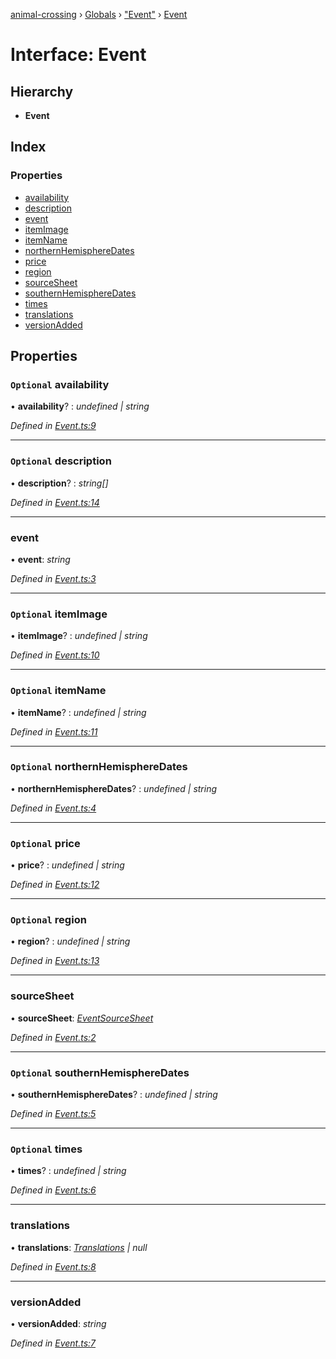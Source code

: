[animal-crossing](../README.md) › [Globals](../globals.md) › ["Event"](../modules/_event_.md) › [Event](_event_.event.md)

# Interface: Event

## Hierarchy

* **Event**

## Index

### Properties

* [availability](_event_.event.md#optional-availability)
* [description](_event_.event.md#optional-description)
* [event](_event_.event.md#event)
* [itemImage](_event_.event.md#optional-itemimage)
* [itemName](_event_.event.md#optional-itemname)
* [northernHemisphereDates](_event_.event.md#optional-northernhemispheredates)
* [price](_event_.event.md#optional-price)
* [region](_event_.event.md#optional-region)
* [sourceSheet](_event_.event.md#sourcesheet)
* [southernHemisphereDates](_event_.event.md#optional-southernhemispheredates)
* [times](_event_.event.md#optional-times)
* [translations](_event_.event.md#translations)
* [versionAdded](_event_.event.md#versionadded)

## Properties

### `Optional` availability

• **availability**? : *undefined | string*

*Defined in [Event.ts:9](https://github.com/Norviah/animal-crossing/blob/26c21f5/module/types/Event.ts#L9)*

___

### `Optional` description

• **description**? : *string[]*

*Defined in [Event.ts:14](https://github.com/Norviah/animal-crossing/blob/26c21f5/module/types/Event.ts#L14)*

___

###  event

• **event**: *string*

*Defined in [Event.ts:3](https://github.com/Norviah/animal-crossing/blob/26c21f5/module/types/Event.ts#L3)*

___

### `Optional` itemImage

• **itemImage**? : *undefined | string*

*Defined in [Event.ts:10](https://github.com/Norviah/animal-crossing/blob/26c21f5/module/types/Event.ts#L10)*

___

### `Optional` itemName

• **itemName**? : *undefined | string*

*Defined in [Event.ts:11](https://github.com/Norviah/animal-crossing/blob/26c21f5/module/types/Event.ts#L11)*

___

### `Optional` northernHemisphereDates

• **northernHemisphereDates**? : *undefined | string*

*Defined in [Event.ts:4](https://github.com/Norviah/animal-crossing/blob/26c21f5/module/types/Event.ts#L4)*

___

### `Optional` price

• **price**? : *undefined | string*

*Defined in [Event.ts:12](https://github.com/Norviah/animal-crossing/blob/26c21f5/module/types/Event.ts#L12)*

___

### `Optional` region

• **region**? : *undefined | string*

*Defined in [Event.ts:13](https://github.com/Norviah/animal-crossing/blob/26c21f5/module/types/Event.ts#L13)*

___

###  sourceSheet

• **sourceSheet**: *[EventSourceSheet](../enums/_event_.eventsourcesheet.md)*

*Defined in [Event.ts:2](https://github.com/Norviah/animal-crossing/blob/26c21f5/module/types/Event.ts#L2)*

___

### `Optional` southernHemisphereDates

• **southernHemisphereDates**? : *undefined | string*

*Defined in [Event.ts:5](https://github.com/Norviah/animal-crossing/blob/26c21f5/module/types/Event.ts#L5)*

___

### `Optional` times

• **times**? : *undefined | string*

*Defined in [Event.ts:6](https://github.com/Norviah/animal-crossing/blob/26c21f5/module/types/Event.ts#L6)*

___

###  translations

• **translations**: *[Translations](_event_.translations.md) | null*

*Defined in [Event.ts:8](https://github.com/Norviah/animal-crossing/blob/26c21f5/module/types/Event.ts#L8)*

___

###  versionAdded

• **versionAdded**: *string*

*Defined in [Event.ts:7](https://github.com/Norviah/animal-crossing/blob/26c21f5/module/types/Event.ts#L7)*

